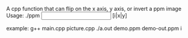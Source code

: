 A cpp function that can flip on the x axis, y axis, or invert a ppm image
Usage: ./ppm <input file> <output file> [i|x|y]

example:
g++ main.cpp picture.cpp
./a.out demo.ppm demo-out.ppm i
